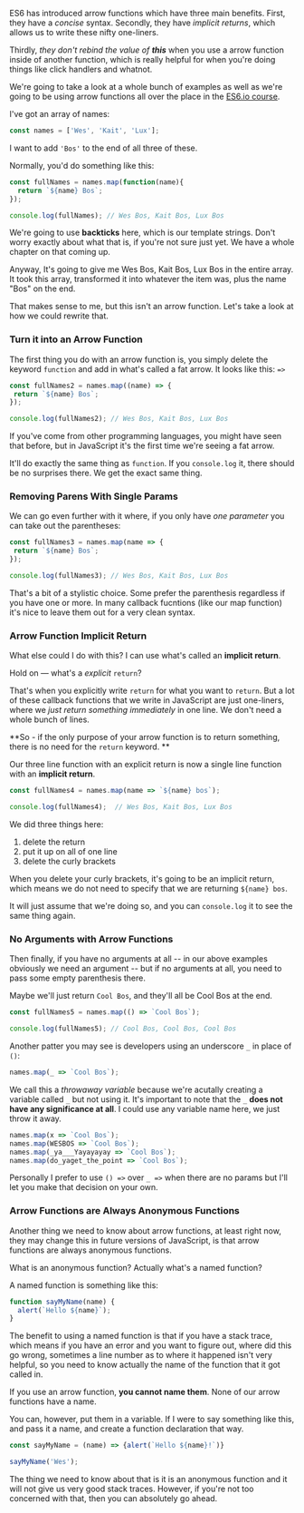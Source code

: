 ES6 has introduced arrow functions which have three main benefits. First, they have a _concise_ syntax. Secondly, they have _implicit returns_, which allows us to write these nifty one-liners.

Thirdly, _they don't rebind the value of **this**_ when you use a arrow function inside of another function, which is really helpful for when you're doing things like click handlers and whatnot.
 
We're going to take a look at a whole bunch of examples as well as we're going to be using arrow functions all over the place in the [ES6.io course](https://ES6.io).

I've got an array of names:

```js
const names = ['Wes', 'Kait', 'Lux'];
```

I want to add `'Bos'` to the end of all three of these. 

Normally, you'd do something like this:
 

```js
const fullNames = names.map(function(name){
  return `${name} Bos`;
});

console.log(fullNames); // Wes Bos, Kait Bos, Lux Bos
```

We're going to use **backticks** here, which is our template strings. Don't worry exactly about what that is, if you're not sure just yet. We have a whole chapter on that coming up.

Anyway, It's going to give me Wes Bos, Kait Bos, Lux Bos in the entire array. It took this array, transformed it into whatever the item was, plus the name "Bos" on the end.

That makes sense to me, but this isn't an arrow function. Let's take a look at how we could rewrite that. 

### Turn it into an Arrow Function

The first thing you do with an arrow function is, you simply delete the keyword `function` and add in what's called a fat arrow. It looks like this: `=>`

```js
const fullNames2 = names.map((name) => {
 return `${name} Bos`;
});

console.log(fullNames2); // Wes Bos, Kait Bos, Lux Bos
```

If you've come from other programming languages, you might have seen that before, but in JavaScript it's the first time we're seeing a fat arrow.

It'll do exactly the same thing as `function`. If you `console.log` it, there should be no surprises there. We get the exact same thing. 

### Removing Parens With Single Params

We can go even further with it where, if you only have _one parameter_ you can take out the parentheses:

```js
const fullNames3 = names.map(name => {
 return `${name} Bos`;
});

console.log(fullNames3); // Wes Bos, Kait Bos, Lux Bos
```

That's a bit of a stylistic choice. Some prefer the parenthesis regardless if you have one or more. In many callback fucntions (like our map function) it's nice to leave them out for a very clean syntax.
 
### Arrow Function Implicit Return

What else could I do with this? I can use what's called an **implicit return**.

Hold on — what's a _explicit_ `return`? 

That's when you explicitly write `return` for what you want to `return`. But a lot of these callback functions that we write in JavaScript are just one-liners, where we _just return something immediately_ in one line. We don't need a whole bunch of lines. 

**So - if the only purpose of your arrow function is to return something, there is no need for the `return` keyword. **

Our three line function with an explicit return is now a single line function with an **implicit return**.

```js
const fullNames4 = names.map(name => `${name} bos`);

console.log(fullNames4);  // Wes Bos, Kait Bos, Lux Bos
```

We did three things here:


1. delete the return
2. put it up on all of one line
3. delete the curly brackets

When you delete your curly brackets, it's going to be an implicit return, which means we do not need to specify that we are returning `${name} bos`. 

It will just assume that we're doing so, and you can `console.log` it to see the same thing again.

### No Arguments with Arrow Functions

Then finally, if you have no arguments at all -- in our above examples obviously we need an argument -- but if no arguments at all, you need to pass some empty parenthesis there. 

Maybe we'll just return `Cool Bos`, and they'll all be Cool Bos at the end. 

```js
const fullNames5 = names.map(() => `Cool Bos`);

console.log(fullNames5); // Cool Bos, Cool Bos, Cool Bos
```

Another patter you may see is developers using an underscore `_` in place of `()`:

```js
names.map(_ => `Cool Bos`);
```

We call this a _throwaway variable_ because we're acutally creating a variable called `_` but not using it. It's important to note that the `_` **does not have any significance at all**. I could use any variable name here, we just throw it away. 

```js
names.map(x => `Cool Bos`);
names.map(WESBOS => `Cool Bos`);
names.map(_ya___Yayayayay => `Cool Bos`);
names.map(do_yaget_the_point => `Cool Bos`);
```

Personally I prefer to use `() =>` over `_ =>` when there are no params but I'll let you make that decision on your own. 

### Arrow Functions are Always Anonymous Functions

Another thing we need to know about arrow functions, at least right now, they may change this in future versions of JavaScript, is that arrow functions are always anonymous functions. 

What is an anonymous function? Actually what's a named function?

A named function is something like this: 


```js
function sayMyName(name) {
  alert(`Hello ${name}`);
}
```

The benefit to using a named function is that if you have a stack trace, which means if you have an error and you want to figure out, where did this go wrong, sometimes a line number as to where it happened isn't very helpful, so you need to know actually the name of the function that it got called in. 

If you use an arrow function, **you cannot name them**. None of our arrow functions have a name. 

You can, however, put them in a variable. If I were to say something like this, and pass it a name, and create a function declaration that way.
 
```js
const sayMyName = (name) => {alert(`Hello ${name}!`)}

sayMyName('Wes');
```

The thing we need to know about that is it is an anonymous function and it will not give us very good stack traces. However, if you're not too concerned with that, then you can absolutely go ahead.
